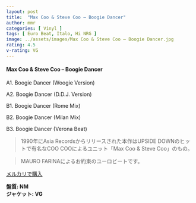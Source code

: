 ```yaml
---
layout: post
title:  "Max Coo & Steve Coo – Boogie Dancer"
author: mmr
categories: [ Vinyl ]
tags: [ Euro Beat, Italo, Hi NRG ]
image: ../assets/images/Max Coo & Steve Coo – Boogie Dancer.jpg
rating: 4.5
v-rating: VG
---
```


#### Max Coo & Steve Coo – Boogie Dancer

A1. Boogie Dancer (Woogie Version)

A2. Boogie Dancer (D.D.J. Version)

B1. Boogie Dancer (Rome Mix)

B2. Boogie Dancer (Milan Mix)

B3. Boogie Dancer (Verona Beat)

> 1990年にAsia Recordsからリリースされた本作はUPSIDE DOWNのヒットで有名なCOO COOによるユニット「Max Coo & Steve Coo」のもの。

> MAURO FARINAによるお約束のユーロビートです。


[メルカリで購入](https://jp.mercari.com/item/m15855209847)


<div class="mt-4 mb-4 d-flex align-items-center">
<strong class="mr-1">盤質: NM</strong>
</div>
<div class="mt-4 mb-4 d-flex align-items-center">
<strong class="mr-1">ジャケット: VG</strong>
</div>

